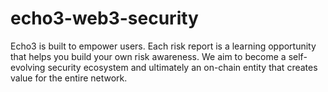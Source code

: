 # echo3-web3-security
Echo3 is built to empower users. Each risk report is a learning opportunity that helps you build your own risk awareness. We aim to become a self-evolving security ecosystem and ultimately an on-chain entity that creates value for the entire network.
